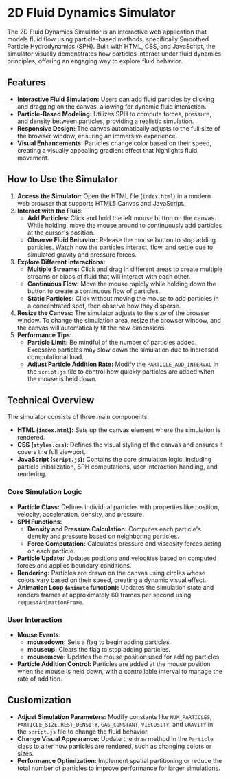 # 2D Fluid Dynamics Simulator

The 2D Fluid Dynamics Simulator is an interactive web application that models fluid flow using particle-based methods, specifically Smoothed Particle Hydrodynamics (SPH). Built with HTML, CSS, and JavaScript, the simulator visually demonstrates how particles interact under fluid dynamics principles, offering an engaging way to explore fluid behavior.

## Features

- **Interactive Fluid Simulation:** Users can add fluid particles by clicking and dragging on the canvas, allowing for dynamic fluid interaction.
- **Particle-Based Modeling:** Utilizes SPH to compute forces, pressure, and density between particles, providing a realistic simulation.
- **Responsive Design:** The canvas automatically adjusts to the full size of the browser window, ensuring an immersive experience.
- **Visual Enhancements:** Particles change color based on their speed, creating a visually appealing gradient effect that highlights fluid movement.

## How to Use the Simulator

1. **Access the Simulator:** Open the HTML file (`index.html`) in a modern web browser that supports HTML5 Canvas and JavaScript.
2. **Interact with the Fluid:**
    - **Add Particles:** Click and hold the left mouse button on the canvas. While holding, move the mouse around to continuously add particles at the cursor's position.
    - **Observe Fluid Behavior:** Release the mouse button to stop adding particles. Watch how the particles interact, flow, and settle due to simulated gravity and pressure forces.
3. **Explore Different Interactions:**
    - **Multiple Streams:** Click and drag in different areas to create multiple streams or blobs of fluid that will interact with each other.
    - **Continuous Flow:** Move the mouse rapidly while holding down the button to create a continuous flow of particles.
    - **Static Particles:** Click without moving the mouse to add particles in a concentrated spot, then observe how they disperse.
4. **Resize the Canvas:** The simulator adjusts to the size of the browser window. To change the simulation area, resize the browser window, and the canvas will automatically fit the new dimensions.
5. **Performance Tips:**
    - **Particle Limit:** Be mindful of the number of particles added. Excessive particles may slow down the simulation due to increased computational load.
    - **Adjust Particle Addition Rate:** Modify the `PARTICLE_ADD_INTERVAL` in the `script.js` file to control how quickly particles are added when the mouse is held down.

## Technical Overview

The simulator consists of three main components:

- **HTML (`index.html`):** Sets up the canvas element where the simulation is rendered.
- **CSS (`styles.css`):** Defines the visual styling of the canvas and ensures it covers the full viewport.
- **JavaScript (`script.js`):** Contains the core simulation logic, including particle initialization, SPH computations, user interaction handling, and rendering.

### Core Simulation Logic

- **Particle Class:** Defines individual particles with properties like position, velocity, acceleration, density, and pressure.
- **SPH Functions:**
    - **Density and Pressure Calculation:** Computes each particle's density and pressure based on neighboring particles.
    - **Force Computation:** Calculates pressure and viscosity forces acting on each particle.
- **Particle Update:** Updates positions and velocities based on computed forces and applies boundary conditions.
- **Rendering:** Particles are drawn on the canvas using circles whose colors vary based on their speed, creating a dynamic visual effect.
- **Animation Loop (`animate` function):** Updates the simulation state and renders frames at approximately 60 frames per second using `requestAnimationFrame`.

### User Interaction

- **Mouse Events:**
    - **mousedown:** Sets a flag to begin adding particles.
    - **mouseup:** Clears the flag to stop adding particles.
    - **mousemove:** Updates the mouse position used for adding particles.
- **Particle Addition Control:** Particles are added at the mouse position when the mouse is held down, with a controllable interval to manage the rate of addition.

## Customization

- **Adjust Simulation Parameters:** Modify constants like `NUM_PARTICLES`, `PARTICLE_SIZE`, `REST_DENSITY`, `GAS_CONSTANT`, `VISCOSITY`, and `GRAVITY` in the `script.js` file to change the fluid behavior.
- **Change Visual Appearance:** Update the `draw` method in the `Particle` class to alter how particles are rendered, such as changing colors or sizes.
- **Performance Optimization:** Implement spatial partitioning or reduce the total number of particles to improve performance for larger simulations.
